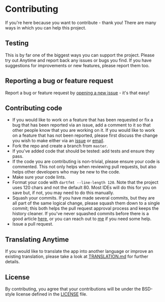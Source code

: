 # Contributing

If you're here because you want to contribute - thank you! There are many ways in which you can
help this project.

## Testing

This is by far one of the biggest ways you can support the project. Please try out Anytime and
report back any issues or bugs you find. If you have suggestions for improvements or new
features, please report them too.

## Reporting a bug or feature request

Report a bug or feature request
by [opening a new issue](https://github.com/amugofjava/anytime_podcast_player/issues) -
it's that easy!

## Contributing code

- If you would like to work on a feature that has been requested or fix a bug that has been reported via an issue, add
  a comment to it so that other people know that you are working on it. If you would like to work on a feature that has
  not been reported, please first discuss the change you wish to make either
  via
  an [issue](https://github.com/amugofjava/anytime_podcast_player/issues)
  or [email](mailto:hello@anytimeplayer.app).
- Fork the repo and create a branch from `master`.
- If you've added code that should be tested: add tests and ensure they pass.
- If the code you are contributing is non-trivial, please ensure your code is commented. This not
  only helps when reviewing pull requests, but also helps other developers who may be new to the
  code.
- Make sure your code lints.
- Format your code with `dartfmt --line-length 120`. Note that the project uses 120 chars and not
  the default 80. Most IDEs will do this for you on save but, if not, you may need to do this
  manually.
- Squash your commits. If you have made several commits, but they are all part of the same logical change, please squash
  them down to a single commit; this both helps the pull request
  approval process and keeps the history cleaner. If you've never squashed commits before there is
  a good
  article [here](https://medium.com/@slamflipstrom/a-beginners-guide-to-squashing-commits-with-git-rebase-8185cf6e62ec),
  or you can reach out to [me](mailto:anytime@amugofjava.me.uk) if you need some help.
- Issue a pull request.

## Translating Anytime

If you would like to translate the app into another language or improve an existing translation, please
take a look at [TRANSLATION.md](TRANSLATION.md) for further details.

## License

By contributing, you agree that your contributions will be under the BSD-style license defined in
the [LICENSE](LICENSE) file.